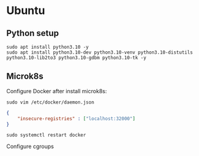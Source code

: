 # Ubuntu 

## Python setup

```
sudo apt install python3.10 -y
sudo apt install python3.10-dev python3.10-venv python3.10-distutils python3.10-lib2to3 python3.10-gdbm python3.10-tk -y
```

## Microk8s

Configure Docker after install microk8s:
```
sudo vim /etc/docker/daemon.json
```

```json
{
    "insecure-registries" : ["localhost:32000"]
}
```

```
sudo systemctl restart docker
```

Configure cgroups